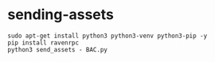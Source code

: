 # sending-assets
```
sudo apt-get install python3 python3-venv python3-pip -y
pip install ravenrpc
python3 send_assets - BAC.py
```

